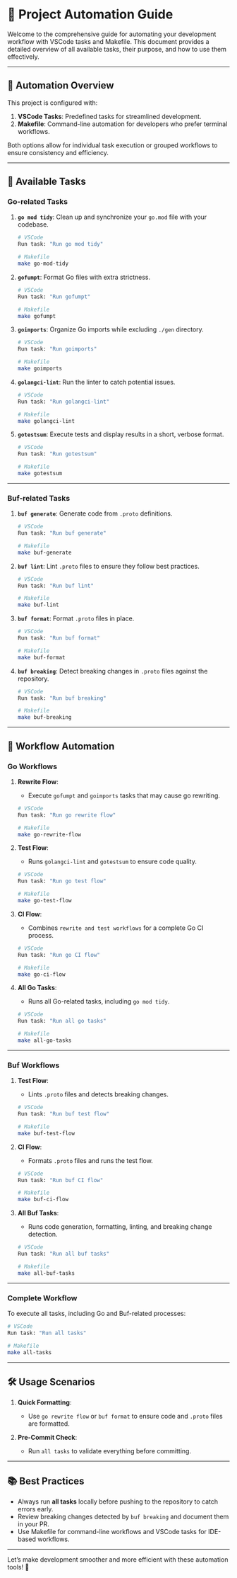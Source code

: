# 🚀 Project Automation Guide

Welcome to the comprehensive guide for automating your development workflow with VSCode tasks and Makefile. This document provides a detailed overview of all available tasks, their purpose, and how to use them effectively.

---

## 🔧 Automation Overview

This project is configured with:
1. **VSCode Tasks**: Predefined tasks for streamlined development.
2. **Makefile**: Command-line automation for developers who prefer terminal workflows.

Both options allow for individual task execution or grouped workflows to ensure consistency and efficiency.

---

## 🔧 Available Tasks

### **Go-related Tasks**

1. **`go mod tidy`**: Clean up and synchronize your `go.mod` file with your codebase.
   ```bash
   # VSCode
   Run task: "Run go mod tidy"
   
   # Makefile
   make go-mod-tidy
   ```

2. **`gofumpt`**: Format Go files with extra strictness.
   ```bash
   # VSCode
   Run task: "Run gofumpt"
   
   # Makefile
   make gofumpt
   ```

3. **`goimports`**: Organize Go imports while excluding `./gen` directory.
   ```bash
   # VSCode
   Run task: "Run goimports"
   
   # Makefile
   make goimports
   ```

4. **`golangci-lint`**: Run the linter to catch potential issues.
   ```bash
   # VSCode
   Run task: "Run golangci-lint"
   
   # Makefile
   make golangci-lint
   ```

5. **`gotestsum`**: Execute tests and display results in a short, verbose format.
   ```bash
   # VSCode
   Run task: "Run gotestsum"
   
   # Makefile
   make gotestsum
   ```

---

### **Buf-related Tasks**

1. **`buf generate`**: Generate code from `.proto` definitions.
   ```bash
   # VSCode
   Run task: "Run buf generate"
   
   # Makefile
   make buf-generate
   ```

2. **`buf lint`**: Lint `.proto` files to ensure they follow best practices.
   ```bash
   # VSCode
   Run task: "Run buf lint"
   
   # Makefile
   make buf-lint
   ```

3. **`buf format`**: Format `.proto` files in place.
   ```bash
   # VSCode
   Run task: "Run buf format"
   
   # Makefile
   make buf-format
   ```

4. **`buf breaking`**: Detect breaking changes in `.proto` files against the repository.
   ```bash
   # VSCode
   Run task: "Run buf breaking"
   
   # Makefile
   make buf-breaking
   ```

---

## 🔄 Workflow Automation

### **Go Workflows**

1. **Rewrite Flow**:
   - Execute `gofumpt` and `goimports` tasks that may cause go rewriting.
   ```bash
   # VSCode
   Run task: "Run go rewrite flow"
   
   # Makefile
   make go-rewrite-flow
   ```

2. **Test Flow**:
   - Runs `golangci-lint` and `gotestsum` to ensure code quality.
   ```bash
   # VSCode
   Run task: "Run go test flow"
   
   # Makefile
   make go-test-flow
   ```

3. **CI Flow**:
   - Combines `rewrite and test workflows` for a complete Go CI process.
   ```bash
   # VSCode
   Run task: "Run go CI flow"
   
   # Makefile
   make go-ci-flow
   ```

4. **All Go Tasks**:
   - Runs all Go-related tasks, including `go mod tidy`.
   ```bash
   # VSCode
   Run task: "Run all go tasks"
   
   # Makefile
   make all-go-tasks
   ```

---

### **Buf Workflows**

1. **Test Flow**:
   - Lints `.proto` files and detects breaking changes.
   ```bash
   # VSCode
   Run task: "Run buf test flow"
   
   # Makefile
   make buf-test-flow
   ```

2. **CI Flow**:
   - Formats `.proto` files and runs the test flow.
   ```bash
   # VSCode
   Run task: "Run buf CI flow"
   
   # Makefile
   make buf-ci-flow
   ```

3. **All Buf Tasks**:
   - Runs code generation, formatting, linting, and breaking change detection.
   ```bash
   # VSCode
   Run task: "Run all buf tasks"
   
   # Makefile
   make all-buf-tasks
   ```

---

### **Complete Workflow**

To execute all tasks, including Go and Buf-related processes:
```bash
# VSCode
Run task: "Run all tasks"

# Makefile
make all-tasks
```

---

## 🛠️ Usage Scenarios

1. **Quick Formatting**:
   - Use `go rewrite flow` or `buf format` to ensure code and `.proto` files are formatted.

2. **Pre-Commit Check**:
   - Run `all tasks` to validate everything before committing.

---

## 📚 Best Practices

- Always run **all tasks** locally before pushing to the repository to catch errors early.
- Review breaking changes detected by `buf breaking` and document them in your PR.
- Use Makefile for command-line workflows and VSCode tasks for IDE-based workflows.

---

Let’s make development smoother and more efficient with these automation tools! 💪

